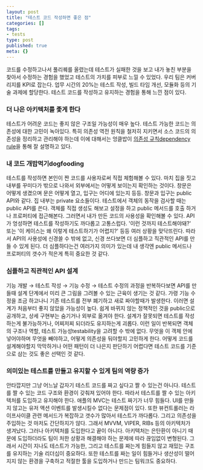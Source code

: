 ```yaml
---
layout: post
title: "테스트 코드 작성하면 좋은 점"
categories: []
tags:
- tests
type: post
published: true
meta: {}
---
```


코드를 수정하고나서 풀리퀘를 올렸는데 테스트가 실패한 것을 보고 내가 놓친 부분을 찾아서 수정하는 경험을 했었고 테스트의 가치를 피부로 느낄 수 있었다. 우리 팀은 커버리지를 KPI로 잡는다. 업무 시간의 20%는 테스트 작성, 빌드 타임 개선, 모듈화 등의 기술 과제에 할당한다. 테스트 코드를 작성하고 유지하는 경험을 통해 느낀 점이 있다.

### 더 나은 아키텍처를 좇게 한다

테스트가 어려운 코드는 좋지 않은 구조일 가능성이 매우 높다. 테스트 가능한 코드는 의존성에 대한 고민이 녹아있다. 특히 의존성 역전 원칙을 철저히 지키면서 소스 코드의 의존성을 정리하고 관리해야 하는데 이에 대해서는 엉클밥이 [의존성 규칙dependency rule](https://khalilstemmler.com/wiki/dependency-rule/)을 통해 잘 설명하고 있다.

### 내 코드 개밥먹기dogfooding

테스트를 작성하면 본인이 짠 코드를 사용자로써 직접 체험해볼 수 있다. 마치 집을 짓고 내부를 꾸미다가 밖으로 나와서 외부에서는 어떻게 보이는지 확인하는 것이다. 창문은 어떻게 생겼으며 문은 어떻게 열고, 입구는 어디에 있는지 등등. 창문과 입구는 public API와 같다. 집 내부는 private 요소들이다. 테스트에서 객체의 동작을 검사할 때는 public API를 쓴다. 객체를 직접 생성도 해보고 설정을 하고 public 메서드를 호출 하거나 프로퍼티에 접근해본다. 그러면서 내가 만든 코드의 사용성을 확인해볼 수 있다. API가 엉성하면 테스트를 작성하기도 까다롭고 고통스럽다. '이런 것까지 테스트해야돼?' 또는 '이 케이스는 왜 이렇게 테스트하기가 어렵지?' 등등 여러 상황을 맞닥뜨린다. 따라서 API의 사용성에 신경쓸 수 밖에 없고, 신경 쓰다보면 더 심플하고 직관적인 API를 만들 수 있게 된다. 더 심플하다는건 여러가지 의미가 있는데 내 생각엔 public 메서드나 프로퍼티의 갯수가 적은게 특히 중요한 것 같다.

### 심플하고 직관적인 API 설계

기능 개발 → 테스트 작성 → 기능 수정 → 테스트 수정의 과정을 반복하다보면 API를 만들때 설계 단계에서 미리 큰 그림을 그려볼 수 있는 근육이 생기는 것 같다. 가령 기능 수정을 조금 하고나니 기존 테스트를 전부 폐기하고 새로 짜야할때가 발생한다. 이러면 설계가 처음부터 좋지 않았을 가능성이 높다. 쉽게 바뀌지 않는 정책적인 것을 public으로 공개하고, 상세 구현부는 숨기거나 외부로 옮겨야 한다. 설계가 잘못되면 테스트를 작성하는게 불가능하거나, 어찌저찌 되더라도 유지하는게 괴롭다. 이런 일이 반복되면 객체의 구조나 역할, 테스트 가능성testability을 고려할 수 밖에 없다. 무엇을 이 객체 안에 넣어야하며 무엇을 빼야하고, 어떻게 의존성을 둬야할지 고민하게 한다. 어떻게 코드를 설계해야할지 막막하거나 어떤 패턴이 더 나은지 판단하기 어렵다면 테스트 코드를 기준으로 삼는 것도 좋은 선택인 것 같다.

### 의미있는 테스트를 만들고 유지할 수 있게 팀의 역량 증가

안타깝지만 그냥 어느날 갑자기 테스트 코드를 짜고 싶다고 짤 수 있는건 아니다. 테스트를 짤 수 있는 코드 구조와 환경이 갖춰져 있어야 한다. 따라서 테스트를 짤 수 있는 아키텍처를 도입하고 유지해야 한다. 애플의 MVC는 테스트 짜기가 너무 힘들다. UI를 만들지 않고는 유저 액션 이벤트를 발생시킬수 없다는 문제점이 있다. 또한 뷰컨트롤러는 라이프사이클 관련 메서드가 복잡하고 갯수가 많아서 테스트가 까다롭다. 그리고 의존성을 주입하는 것 마저도 간단하지가 않다. 그래서 MVVM, VIPER, RIBs 등의 아키텍처가 생겨났다. 그러나 아키텍처를 도입한다고 끝이 아니다. 아키텍처는 은탄환이 아니기 때문에 도입하더라도 팀이 처한 상황과 해결해야 하는 문제에 따라 끊임없이 변형된다. 그래서 시간이 지나도 테스트가 가능한, 그리고 테스트를 짜는게 힘들지 않고 재밌는 구조를 유지하는 기술 리더십이 중요하다. 또한 테스트를 짜는 일이 힘들거나 생산성이 떨어지지 않는 환경을 구축하고 적절한 툴을 도입하거나 만드는 팀워크도 중요하다.

